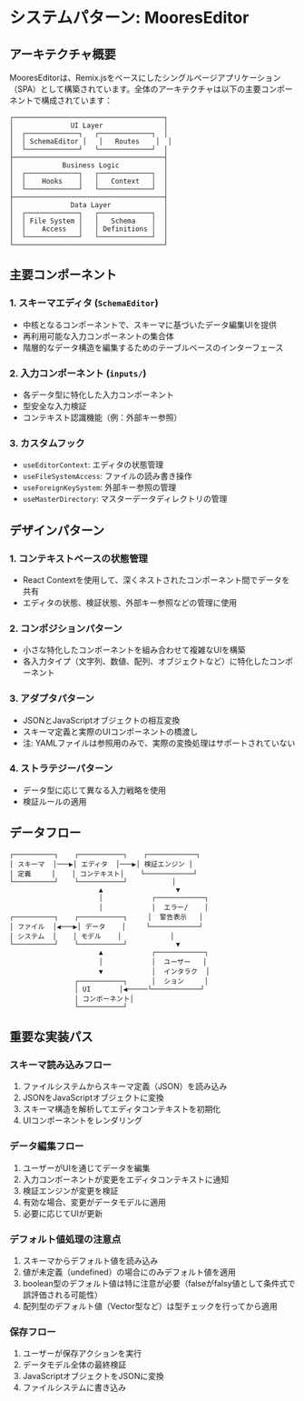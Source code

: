 # システムパターン: MooresEditor

## アーキテクチャ概要

MooresEditorは、Remix.jsをベースにしたシングルページアプリケーション（SPA）として構築されています。全体のアーキテクチャは以下の主要コンポーネントで構成されています：

```
┌─────────────────────────────────────┐
│              UI Layer               │
│  ┌─────────────┐   ┌─────────────┐  │
│  │ SchemaEditor │   │   Routes    │  │
│  └─────────────┘   └─────────────┘  │
├─────────────────────────────────────┤
│            Business Logic           │
│  ┌─────────────┐   ┌─────────────┐  │
│  │    Hooks    │   │   Context   │  │
│  └─────────────┘   └─────────────┘  │
├─────────────────────────────────────┤
│              Data Layer             │
│  ┌─────────────┐   ┌─────────────┐  │
│  │ File System │   │   Schema    │  │
│  │    Access   │   │ Definitions │  │
│  └─────────────┘   └─────────────┘  │
└─────────────────────────────────────┘
```

## 主要コンポーネント

### 1. スキーマエディタ (`SchemaEditor`)
- 中核となるコンポーネントで、スキーマに基づいたデータ編集UIを提供
- 再利用可能な入力コンポーネントの集合体
- 階層的なデータ構造を編集するためのテーブルベースのインターフェース

### 2. 入力コンポーネント (`inputs/`)
- 各データ型に特化した入力コンポーネント
- 型安全な入力検証
- コンテキスト認識機能（例：外部キー参照）

### 3. カスタムフック
- `useEditorContext`: エディタの状態管理
- `useFileSystemAccess`: ファイルの読み書き操作
- `useForeignKeySystem`: 外部キー参照の管理
- `useMasterDirectory`: マスターデータディレクトリの管理

## デザインパターン

### 1. コンテキストベースの状態管理
- React Contextを使用して、深くネストされたコンポーネント間でデータを共有
- エディタの状態、検証状態、外部キー参照などの管理に使用

### 2. コンポジションパターン
- 小さな特化したコンポーネントを組み合わせて複雑なUIを構築
- 各入力タイプ（文字列、数値、配列、オブジェクトなど）に特化したコンポーネント

### 3. アダプタパターン
- JSONとJavaScriptオブジェクトの相互変換
- スキーマ定義と実際のUIコンポーネントの橋渡し
- 注: YAMLファイルは参照用のみで、実際の変換処理はサポートされていない

### 4. ストラテジーパターン
- データ型に応じて異なる入力戦略を使用
- 検証ルールの適用

## データフロー

```
┌──────────┐    ┌───────────┐    ┌────────────┐
│ スキーマ  │───▶│ エディタ  │───▶│ 検証エンジン │
│ 定義     │    │ コンテキスト│    └────────────┘
└──────────┘    └───────────┘           │
                      ▲                  ▼
                      │            ┌────────────┐
                      │            │  エラー/    │
┌──────────┐    ┌───────────┐     │  警告表示   │
│ ファイル  │◀───▶│ データ    │     └────────────┘
│ システム  │    │ モデル    │            │
└──────────┘    └───────────┘            ▼
                      ▲            ┌────────────┐
                      │            │  ユーザー   │
                      ▼            │  インタラク  │
                ┌───────────┐      │  ション     │
                │ UI       │◀─────└────────────┘
                │ コンポーネント│
                └───────────┘
```

## 重要な実装パス

### スキーマ読み込みフロー
1. ファイルシステムからスキーマ定義（JSON）を読み込み
2. JSONをJavaScriptオブジェクトに変換
3. スキーマ構造を解析してエディタコンテキストを初期化
4. UIコンポーネントをレンダリング

### データ編集フロー
1. ユーザーがUIを通じてデータを編集
2. 入力コンポーネントが変更をエディタコンテキストに通知
3. 検証エンジンが変更を検証
4. 有効な場合、変更がデータモデルに適用
5. 必要に応じてUIが更新

### デフォルト値処理の注意点
1. スキーマからデフォルト値を読み込み
2. 値が未定義（undefined）の場合にのみデフォルト値を適用
3. boolean型のデフォルト値は特に注意が必要（falseがfalsy値として条件式で誤評価される可能性）
4. 配列型のデフォルト値（Vector型など）は型チェックを行ってから適用

### 保存フロー
1. ユーザーが保存アクションを実行
2. データモデル全体の最終検証
3. JavaScriptオブジェクトをJSONに変換
4. ファイルシステムに書き込み